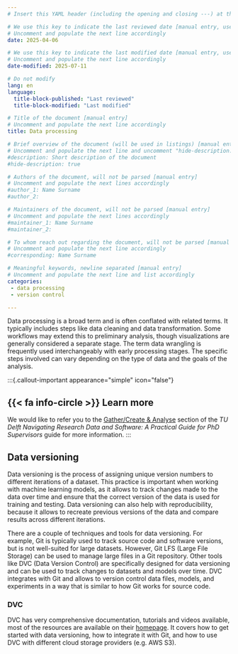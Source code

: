 ```yaml
---
# Insert this YAML header (including the opening and closing ---) at the beginning of the document and fill it out accordingly

# We use this key to indicate the last reviewed date [manual entry, use YYYY-MM-DD]
# Uncomment and populate the next line accordingly
date: 2025-04-06

# We use this key to indicate the last modified date [manual entry, use YYYY-MM-DD]
# Uncomment and populate the next line accordingly
date-modified: 2025-07-11

# Do not modify
lang: en
language: 
  title-block-published: "Last reviewed"
  title-block-modified: "Last modified"

# Title of the document [manual entry]
# Uncomment and populate the next line accordingly
title: Data processing

# Brief overview of the document (will be used in listings) [manual entry]
# Uncomment and populate the next line and uncomment "hide-description: true".
#description: Short description of the document
#hide-description: true

# Authors of the document, will not be parsed [manual entry]
# Uncomment and populate the next lines accordingly
#author_1: Name Surname
#author_2:

# Maintainers of the document, will not be parsed [manual entry]
# Uncomment and populate the next lines accordingly
#maintainer_1: Name Surname
#maintainer_2:

# To whom reach out regarding the document, will not be parsed [manual entry]
# Uncomment and populate the next line accordingly
#corresponding: Name Surname

# Meaningful keywords, newline separated [manual entry]
# Uncomment and populate the next line and list accordingly
categories: 
 - data processing
 - version control

--- 
```


Data processing is a broad term and is often conflated with related terms. It typically includes steps like data cleaning and data transformation. Some workflows may extend this to preliminary analysis, though visualizations are generally considered a separate stage. The term data wrangling is frequently used interchangeably with early processing stages. The specific steps involved can vary depending on the type of data and the goals of the analysis.

:::{.callout-important appearance="simple" icon="false"}
## {{< fa info-circle >}} Learn more
We would like to refer you to the [Gather/Create & Analyse](https://phdsupervisors.tudl.tudelft.nl/phase/gather-create-analyse/) section of the *TU Delft Navigating Research Data and Software: A Practical Guide for PhD Supervisors* guide for more information.
:::

## Data versioning

Data versioning is the process of assigning unique version numbers to different iterations of a dataset. This practice is important when working with machine learning models, as it allows to track changes made to the data over time and ensure that the correct version of the data is used for training and testing. Data versioning can also help with reproducibility, because it allows to recreate previous versions of the data and compare results across different iterations. 

There are a couple of techniques and tools for data versioning. For example, Git is typically used to track source code and software versions, but is not well-suited for large datasets. However, Git LFS (Large File Storage) can be used to manage large files in a Git repository. Other tools like DVC (Data Version Control) are specifically designed for data versioning and can be used to track changes to datasets and models over time. DVC integrates with Git and allows to version control data files, models, and experiments in a way that is similar to how Git works for source code.

### DVC

DVC has very comprehensive documentation, tutorials and videos available, most of the resources are available on their [homepage](https://dvc.org/doc). It covers how to get started with data versioning, how to integrate it with Git, and how to use DVC with different cloud storage providers (e.g. AWS S3).